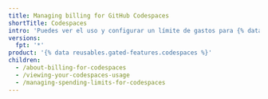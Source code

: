 ```yaml
---
title: Managing billing for GitHub Codespaces
shortTitle: Codespaces
intro: 'Puedes ver el uso y configurar un límite de gastos para {% data variables.product.prodname_codespaces %}.'
versions:
  fpt: '*'
product: '{% data reusables.gated-features.codespaces %}'
children:
  - /about-billing-for-codespaces
  - /viewing-your-codespaces-usage
  - /managing-spending-limits-for-codespaces
---
```


